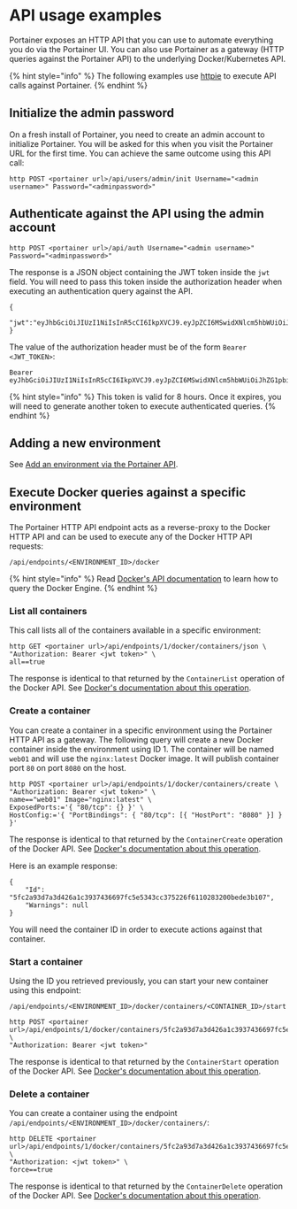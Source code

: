 # API usage examples

Portainer exposes an HTTP API that you can use to automate everything you do via the Portainer UI. You can also use Portainer as a gateway \(HTTP queries against the Portainer API\) to the underlying Docker/Kubernetes API.

{% hint style="info" %}
The following examples use [httpie](https://httpie.org/) to execute API calls against Portainer.
{% endhint %}

## Initialize the admin password

On a fresh install of Portainer, you need to create an admin account to initialize Portainer. You will be asked for this when you visit the Portainer URL for the first time. You can achieve the same outcome using this API call:

```text
http POST <portainer url>/api/users/admin/init Username="<admin username>" Password="<adminpassword>"
```

## Authenticate against the API using the admin account

```text
http POST <portainer url>/api/auth Username="<admin username>" Password="<adminpassword>"
```

The response is a JSON object containing the JWT token inside the `jwt` field. You will need to pass this token inside the authorization header when executing an authentication query against the API.

```text
{
  "jwt":"eyJhbGciOiJIUzI1NiIsInR5cCI6IkpXVCJ9.eyJpZCI6MSwidXNlcm5hbWUiOiJhZG1pbiIsInJvbGUiOjEsImV4cCI6MTQ5OTM3NjE1NH0.NJ6vE8FY1WG6jsRQzfMqeatJ4vh2TWAeeYfDhP71YEE"
}
```

The value of the authorization header must be of the form `Bearer <JWT_TOKEN>`:

```text
Bearer eyJhbGciOiJIUzI1NiIsInR5cCI6IkpXVCJ9.eyJpZCI6MSwidXNlcm5hbWUiOiJhZG1pbiIsInJvbGUiOjEsImV4cCI6MTQ5OTM3NjE1NH0.NJ6vE8FY1WG6jsRQzfMqeatJ4vh2TWAeeYfDhP71YEE
```

{% hint style="info" %}
This token is valid for 8 hours. Once it expires, you will need to generate another token to execute authenticated queries.
{% endhint %}

## Adding a new environment

See [Add an environment via the Portainer API](../admin/environments/add/api.md).

## Execute Docker queries against a specific environment

The Portainer HTTP API endpoint acts as a reverse-proxy to the Docker HTTP API and can be used to execute any of the Docker HTTP API requests:

`/api/endpoints/<ENVIRONMENT_ID>/docker`

{% hint style="info" %}
Read [Docker's API documentation](https://docs.docker.com/engine/api/) to learn how to query the Docker Engine.
{% endhint %}

### **List all containers**

This call lists all of the containers available in a specific environment:

```text
http GET <portainer url>/api/endpoints/1/docker/containers/json \
"Authorization: Bearer <jwt token>" \
all==true
```

The response is identical to that returned by the `ContainerList` operation of the Docker API. See [Docker's documentation about this operation](https://docs.docker.com/engine/api/v1.41/#operation/ContainerList).

### **Create a container**

You can create a container in a specific environment using the Portainer HTTP API as a gateway. The following query will create a new Docker container inside the environment using ID 1. The container will be named `web01` and will use the `nginx:latest` Docker image. It will publish container port `80` on port `8080` on the host.

```text
http POST <portainer url>/api/endpoints/1/docker/containers/create \
"Authorization: Bearer <jwt token>" \
name=="web01" Image="nginx:latest" \
ExposedPorts:='{ "80/tcp": {} }' \
HostConfig:='{ "PortBindings": { "80/tcp": [{ "HostPort": "8080" }] } }'
```

The response is identical to that returned by the `ContainerCreate` operation of the Docker API. See [Docker's documentation about this operation](https://docs.docker.com/engine/api/v1.41/#operation/ContainerCreate).

Here is an example response:

```text
{
    "Id": "5fc2a93d7a3d426a1c3937436697fc5e5343cc375226f6110283200bede3b107",
    "Warnings": null
}
```

You will need the container ID in order to execute actions against that container.

### **Start a container**

Using the ID you retrieved previously, you can start your new container using this endpoint:

`/api/endpoints/<ENVIRONMENT_ID>/docker/containers/<CONTAINER_ID>/start`

```text
http POST <portainer url>/api/endpoints/1/docker/containers/5fc2a93d7a3d426a1c3937436697fc5e5343cc375226f6110283200bede3b107/start \
"Authorization: Bearer <jwt token>"
```

The response is identical to that returned by the `ContainerStart` operation of the Docker API. See [Docker's documentation about this operation](https://docs.docker.com/engine/api/v1.41/#operation/ContainerStart).

### **Delete a container**

You can create a container using the endpoint `/api/endpoints/<ENVIRONMENT_ID>/docker/containers/`:

```text
http DELETE <portainer url>/api/endpoints/1/docker/containers/5fc2a93d7a3d426a1c3937436697fc5e5343cc375226f6110283200bede3b107 \
"Authorization: <jwt token>" \
force==true
```

The response is identical to that returned by the `ContainerDelete` operation of the Docker API. See [Docker's documentation about this operation](https://docs.docker.com/engine/api/v1.41/#operation/ContainerDelete).

